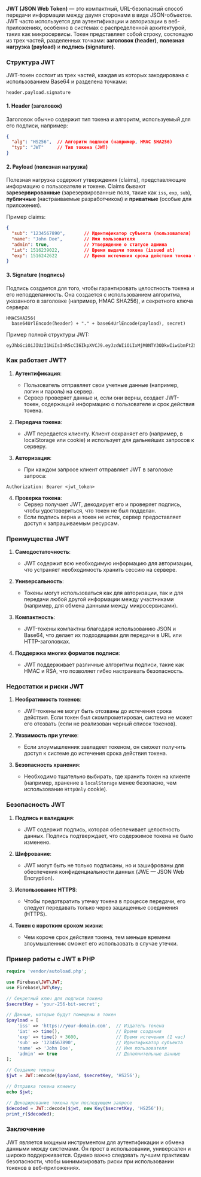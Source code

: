 **JWT (JSON Web Token)** — это компактный, URL-безопасный способ передачи информации между двумя сторонами в виде JSON-объектов. JWT часто используется для аутентификации и авторизации в веб-приложениях, особенно в системах с распределенной архитектурой, таких как микросервисы. Токен представляет собой строку, состоящую из трех частей, разделенных точками: **заголовок (header)**, **полезная нагрузка (payload)** и **подпись (signature)**.

### Структура JWT

JWT-токен состоит из трех частей, каждая из которых закодирована с использованием Base64 и разделена точками:

```
header.payload.signature
```

#### 1. **Header** (заголовок)
Заголовок обычно содержит тип токена и алгоритм, используемый для его подписи, например:

```json
{
  "alg": "HS256",  // Алгоритм подписи (например, HMAC SHA256)
  "typ": "JWT"     // Тип токена (JWT)
}
```

#### 2. **Payload** (полезная нагрузка)
Полезная нагрузка содержит утверждения (claims), представляющие информацию о пользователе и токене. Claims бывают **зарезервированные** (зарезервированные поля, такие как `iss`, `exp`, `sub`), **публичные** (настраиваемые разработчиком) и **приватные** (особые для приложения).

Пример claims:
```json
{
  "sub": "1234567890",       // Идентификатор субъекта (пользователя)
  "name": "John Doe",        // Имя пользователя
  "admin": true,             // Утверждение о статусе админа
  "iat": 1516239022,         // Время выдачи токена (issued at)
  "exp": 1516242622          // Время истечения срока действия токена (expiration)
}
```

#### 3. **Signature** (подпись)
Подпись создается для того, чтобы гарантировать целостность токена и его неподделанность. Она создается с использованием алгоритма, указанного в заголовке (например, HMAC SHA256), и секретного ключа сервера:

```
HMACSHA256(
  base64UrlEncode(header) + "." + base64UrlEncode(payload), secret)
```

Пример полной структуры JWT:
```
eyJhbGciOiJIUzI1NiIsInR5cCI6IkpXVCJ9.eyJzdWIiOiIxMjM0NTY3ODkwIiwibmFtZSI6IkpvaG4gRG9lIiwiaWF0IjoxNTE2MjM5MDIyfQ.SflKxwRJSMeKKF2QT4fwpMeJf36POk6yJV_adQssw5c
```

### Как работает JWT?

1. **Аутентификация**:
   - Пользователь отправляет свои учетные данные (например, логин и пароль) на сервер.
   - Сервер проверяет данные и, если они верны, создает JWT-токен, содержащий информацию о пользователе и срок действия токена.

2. **Передача токена**:
   - JWT передается клиенту. Клиент сохраняет его (например, в localStorage или cookie) и использует для дальнейших запросов к серверу.

3. **Авторизация**:
   - При каждом запросе клиент отправляет JWT в заголовке запроса:
```http
Authorization: Bearer <jwt_token>
```

4. **Проверка токена**:
   - Сервер получает JWT, декодирует его и проверяет подпись, чтобы удостовериться, что токен не был подделан.
   - Если подпись верна и токен не истек, сервер предоставляет доступ к запрашиваемым ресурсам.

### Преимущества JWT

1. **Самодостаточность**:
   - JWT содержит всю необходимую информацию для авторизации, что устраняет необходимость хранить сессию на сервере.

2. **Универсальность**:
   - Токены могут использоваться как для авторизации, так и для передачи любой другой информации между участниками (например, для обмена данными между микросервисами).

3. **Компактность**:
   - JWT-токены компактны благодаря использованию JSON и Base64, что делает их подходящими для передачи в URL или HTTP-заголовках.

4. **Поддержка многих форматов подписи**:
   - JWT поддерживает различные алгоритмы подписи, такие как HMAC и RSA, что позволяет гибко настраивать безопасность.

### Недостатки и риски JWT

1. **Необратимость токенов**:
   - JWT-токены не могут быть отозваны до истечения срока действия. Если токен был скомпрометирован, система не может его отозвать (если не реализован черный список токенов).

2. **Уязвимость при утечке**:
   - Если злоумышленник завладеет токеном, он сможет получить доступ к системе до истечения срока действия токена.

3. **Безопасность хранения**:
   - Необходимо тщательно выбирать, где хранить токен на клиенте (например, хранение в `localStorage` менее безопасно, чем использование `HttpOnly` cookie).

### Безопасность JWT

1. **Подпись и валидация**:
   - JWT содержит подпись, которая обеспечивает целостность данных. Подпись подтверждает, что содержимое токена не было изменено.
  
2. **Шифрование**:
   - JWT могут быть не только подписаны, но и зашифрованы для обеспечения конфиденциальности данных (JWE — JSON Web Encryption).

3. **Использование HTTPS**:
   - Чтобы предотвратить утечку токена в процессе передачи, его следует передавать только через защищенные соединения (HTTPS).

4. **Токен с коротким сроком жизни**:
   - Чем короче срок действия токена, тем меньше времени злоумышленник сможет его использовать в случае утечки.

### Пример работы с JWT в PHP

```php
require 'vendor/autoload.php';

use Firebase\JWT\JWT;
use Firebase\JWT\Key;

// Секретный ключ для подписи токена
$secretKey = 'your-256-bit-secret';

// Данные, которые будут помещены в токен
$payload = [
    'iss' => 'https://your-domain.com',  // Издатель токена
    'iat' => time(),                     // Время создания
    'exp' => time() + 3600,              // Время истечения (1 час)
    'sub' => '1234567890',               // Идентификатор субъекта
    'name' => 'John Doe',                // Имя пользователя
    'admin' => true                      // Дополнительные данные
];

// Создание токена
$jwt = JWT::encode($payload, $secretKey, 'HS256');

// Отправка токена клиенту
echo $jwt;

// Декодирование токена при последующем запросе
$decoded = JWT::decode($jwt, new Key($secretKey, 'HS256'));
print_r($decoded);
```

### Заключение

JWT является мощным инструментом для аутентификации и обмена данными между системами. Он прост в использовании, универсален и широко поддерживается. Однако важно следовать лучшим практикам безопасности, чтобы минимизировать риски при использовании токенов в веб-приложениях.